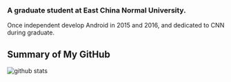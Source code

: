 ### A graduate student at East China Normal University.

Once independent develop Android in 2015 and 2016, and dedicated to CNN during graduate.

## Summary of My GitHub

![github stats](https://github-readme-stats.vercel.app/api?username=dreamcontinue&show_icons=true&theme=dracula&hide=prs&count_private=true)

